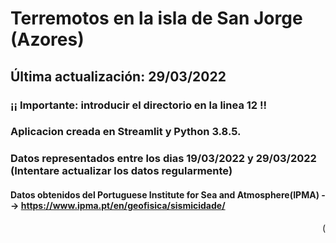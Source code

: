 # Terremotos en la isla de San Jorge (Azores)

## Última actualización: 29/03/2022

### ¡¡ Importante: introducir el directorio en la linea 12 !!

### Aplicacion creada en Streamlit y Python 3.8.5.
### Datos representados entre los dias 19/03/2022 y 29/03/2022 (Intentare actualizar los datos regularmente)
#### Datos obtenidos del Portuguese Institute for Sea and Atmosphere(IPMA) --> https://www.ipma.pt/en/geofisica/sismicidade/



<p align="right">(<a 
